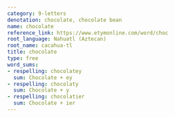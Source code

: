 ```yaml
---
category: 9-letters
denotation: chocolate, chocolate bean
name: chocolate
reference_link: https://www.etymonline.com/word/choc
root_language: Nahuatl (Aztecan)
root_name: cacahua-tl
title: chocolate
type: free
word_sums:
- respelling: chocolatey
  sum: Chocolate + ey
- respelling: chocolaty
  sum: Chocolate + y
- respelling: chocolatier
  sum: Chocolate + ier
---
```

